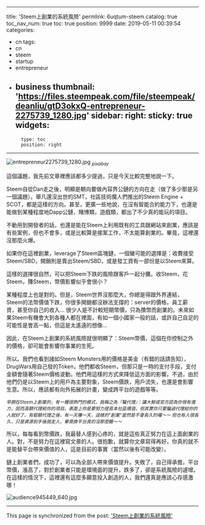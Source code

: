 
---
title: 'Steem上創業的系統風險'
permlink: 6uqtum-steem
catalog: true
toc_nav_num: true
toc: true
position: 9999
date: 2019-05-11 00:39:54
categories:
- cn
tags:
- cn
- steem
- startup
- entrepreneur
- business
thumbnail: 'https://files.steempeak.com/file/steempeak/deanliu/gtD3okxQ-entrepreneur-2275739_1280.jpg'
sidebar:
    right:
        sticky: true
widgets:
    -
        type: toc
        position: right
---


![entrepreneur2275739_1280.jpg](https://files.steempeak.com/file/steempeak/deanliu/gtD3okxQ-entrepreneur-2275739_1280.jpg)
<sub>*pixabay*</sub>

這個議題，我先前文章裡應該都多少提過，只是今天比較完整地說一下。

Steem自從Dan走之後，明顯是朝向要做內容界公鏈的方向在走（做了多少那是另一個議題）。舉凡還沒出世的SMT，社區技術魔人們推出的Steem Engine + SCOT，都是這樣的方向。甚至，更廣一些地說，在沒有智能合約能力下，也還是能做到某種程度地Dapp公鏈，賭博類，遊戲類，都出了不少真的能玩的項目。

不動用到開發者的話，也還是能在Steem上利用既有的工具跟網站來創業，應該是有些案例，但也不會多，或是比較算是接案工作，不太能算創業的。畢竟，這裡還沒那麼火爆。

如果你在這裡創業，leverage了Steem區塊鏈，一個蠻可能的選擇是：收費接受Steem/SBD，開銷則是賣出Steem/SBD，或是發工資有一部份是以Steem來算。

這樣的選擇很自然，可以把Steem下跌的風險跟客戶一起分攤。收Steem，花Steem，賺Steem，幣價影響似乎會很小？

某種程度上也是對的。但是，Steem世界沒那麼大，你總是得跟外界連結，Steem的法幣價值下跌，你很多開銷都沒辦法支撐的：server的價格，員工薪資，甚至你自己的收入... 很少人是不計較短期幣價，只為攢幣而創業的。未來如果Steem有機會大到各種人都在裡面，有如一個小國家一般的話，或許自己自足的可能性是會高一點，但這是太遙遠的想像...

因此，在Steem上創業的系統風險就很明顯了：Steem幣價，這個在你控制之外的價格，卻可能會影響你事業的生死。

所以。我們也看到諸如Steem Monsters用的價格是美金（有錯的話請告知），DrugWars用自己發的Token，他們都收Steem，但那只是一時的支付手段，支付金額會隨著Steem價格波動。他們用這樣的方式來降低這方面的影響。不過，由於他們仍是以Steem上的用戶為主要對象，Steem價跌，用戶流失，也還是會影響生意。所以，應該都有向外拓展的計畫，變成跨平台的遊戲等等。

<sub>*早期在Steem上創業的，有一種很熱門的模式，我稱之為『騙代理』：讓大鯨或官方認為你很有潛力，因而高額代理給你的項目。表面上你是要努力提高本社區價值，但其實你只要騙過代理給你的人就好了。有鉅額代理之後，有一天賺一天，這樣的"創業"當然是不會長久的囉～～ 但也有人很長久，只是資源到手後就走人，畢竟換平台真的沒那麼難～～*</sub>

所以，每每看到幣價跌，我最替人感到心疼的，就是這些真正努力在這上面創業的人。對，不是努力在這裡寫文章的人。很抱歉，就算你文章寫得再好，你真的就不是能替平台帶來價值的人，這是目前的事實（當然以後有可能改變）。

鏈上創業者們，成功了，可以為全部人帶來價值提升。失敗了，自己得承擔。平台幣價，漲高了，對於創業者只能是環境面的提升，跌多了，卻是系統風險的遽增。在這樣的情況下，這裡還有這麼多願意投入創造的人，我們還真是應該心存感激哪！

![audience945449_640.jpg](https://files.steempeak.com/file/steempeak/deanliu/m1QptRlZ-audience-945449_640.jpg)

- - -

This page is synchronized from the post: ['Steem上創業的系統風險'](https://steemit.com/@deanliu/6uqtum-steem)

